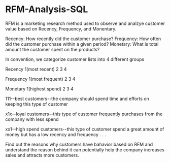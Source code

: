 # RFM-Analysis-SQL

RFM is a marketing research method used to observe and analzye customer value based on Recency, Frequency, and Monentary.

Recency: How recently did the customer purchase?
Frequency: How often did the customer purchase within a given period?
Monetary: What is total amount the customer spent on the products?

In convention, we categorize customer lists into 4 different groups

Recency  1(most recent)      2      3     4


Frequency  1(most frequent)  2      3     4


Monetary  1(highest spend)   2      3     4

111--best customers--the company should spend time and efforts on keeping this type of customer

x1x--loyal customers--this type of customer frequently purchases from the company with less spend

xx1--high spend customers--this type of customer spend a great amount of money but has a low recency and frequency
.
.
.

Find out the reasons why customers have bahavior based on RFM and understand the reason behind it can potentially help 
the company increases sales and attracts more customers.









